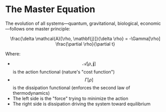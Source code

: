 # The Master Equation

The evolution of all systems—quantum, gravitational, biological, economic—follows one master principle:

<p align="center"><span class="math">\frac{\delta \mathcal{A}[\rho, \mathbf{j}]}{\delta \rho} = -\Gamma[\rho] \frac{\partial \rho}{\partial t}</span>​​</p>

Where:

* $$\mathcal{A}[\rho, \mathbf{j}]$$ is the action functional (nature's "cost function")
* $$\Gamma[\rho]$$ is the dissipation functional (enforces the second law of thermodynamics)
* The left side is the "force" trying to minimize the action
* The right side is dissipation driving the system toward equilibrium

